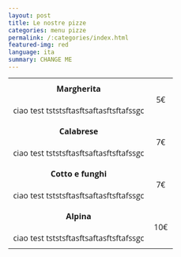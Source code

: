 ```yaml
---
layout: post
title: Le nostre pizze
categories: menu pizze
permalink: /:categories/index.html
featured-img: red
language: ita
summary: CHANGE ME
---
```


<html>

<style>
body {
  font-family: "Open Sans", sans-serif;
  line-height: 1.25;
}

table {
  border: none;
  border-collapse: collapse;
  margin: 0;
  padding: 0;
  width: 100%;
  table-layout: fixed;
}

table caption {
  font-size: 1.5em;
  margin: .5em 0 .75em;
}

table tr {
  border: 0px solid #ddd;
  padding: .35em;
}

table th,
table td {
  border-bottom:0px solid #CCC;
  border-left:0px solid #CCC;
  border-right:0px solid #CCC;
  border-top:0px solid #CCC;
  padding: .625em;
  text-align: center;
}

table th {
  font-size: .85em;
  letter-spacing: .1em;
  text-transform: uppercase;
}

@media screen and (max-width: 600px) {
  table {
    border: none;
  }

  table caption {
    font-size: 1.3em;
  }
  
  table thead {
    border: none;
    clip: rect(0 0 0 0);
    height: 1px;
    margin: -1px;
    overflow: hidden;
    padding: 0;
    position: absolute;
    width: 1px;
  }
  
  table tr {
    border: none;
    border-bottom: 3px solid #ddd;
    display: block;
    margin-bottom: .625em;
  }
  
  table td {
    border: none;
    border-bottom: 1px solid #ddd;
    display: block;
    font-size: .8em;
    text-align: right;
  }
  
  table td::before {
    content: attr(data-label);
    float: left;
    font-weight: bold;
    text-transform: uppercase;
  }

  table td:last-child {
    border-bottom: 0;
  }
}
</style>

<table>

  <tbody>
    <tr>
      <td ><b>Margherita</b> <br><br>ciao test tststsftasftsaftasftsftafssgc<br></td>
      <td data-label="Prezzo">5€</td>
    </tr>
    <tr>
      <td scope="row" ><b>Calabrese</b> <br><br>ciao test tststsftasftsaftasftsftafssgc<br></td>
      <td data-label="Prezzo">7€</td>
    </tr>
    <tr>
      <td scope="row"><b>Cotto e funghi</b> <br><br>ciao test tststsftasftsaftasftsftafssgc<br></td>
      <td data-label="Prezzo">7€</td>
    </tr>
    <tr>
      <td scope="row"><b>Alpina</b> <br><br>ciao test tststsftasftsaftasftsftafssgc<br></td>
      <td data-label="Prezzo">10€</td>
    </tr>
  </tbody>
</table>
<br> 
<br>
<br> 
<br> 
</html>
















